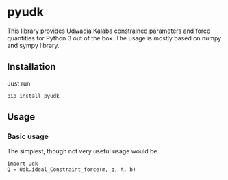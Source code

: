 # pyudk


This library provides Udwadia Kalaba constrained parameters and force quantities for Python 3 out of the box. The usage is mostly based on numpy and sympy library.

## Installation

Just run

    pip install pyudk


## Usage
### Basic usage

The simplest, though not very useful usage would be

    import Udk
    Q = Udk.ideal_Constraint_force(m, q, A, b)
